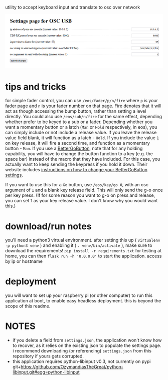 utility to accept keyboard input and translate to osc over network

![screenshot of settings page](img/screenshot.png)

# tips and tricks
for simple fader control, you can use `/eos/fader/p/n/fire` where `p` is your fader page and `n` is your fader number on that page. Fire denotes that it will act as though accessing the bump button, rather than setting a level directly.
You could also use `/eos/sub/n/fire` for the same effect, depending whether prefer to be keyed to a sub or a fader.
Depending whether you want a momentary button or a latch (`Man` or `Hold` respectively, in eos), you can simply include or not include a release value. If you leave the release value field blank, it will function as a latch - `Hold`. If you include the value `1` on key release, it will fire a second time, and function as a momentary button - `Man`.
If you use a [BetterGoButton](https://bettergobutton.com/), note that for any holding capability, you will have to change the button function to a key (e.g. the space bar) instead of the macro that they have included. For this case, you actually want to keep sending the keypress if you hold it down. Their website includes [instructions on how to change your BetterGoButton settings](https://bettergobutton.com/index.php/customize/).

If you want to use this for a `Go` button, use `/eos/key/go 0`, with an osc argument of `1` and a blank key release field. This will only send the g-o once per key press. (If for some reason you want to g-o on press and release, you can set 1 as your key release value. I don't know why you would want this.)

# download/run notes
you'll need a python3 virtual environment. after setting this up ( `virtualenv -p python3 venv` ) and enabling it ( `. venv/bin/activate` ), make sure to download the requirements! `pip install -r requirements.txt`
for testing at home, you can then `flask run -h '0.0.0.0'` to start the application. access by ip or hostname

# deployment
you will want to set up your raspberry pi (or other computer) to run this application at boot, to enable easy headless deployment. this is beyond the scope of this readme.

# NOTES
* if you delete a field from `settings.json`, the application won't know how to recover, as it relies on the existing json to populate the settings page. i recommend downloading (or referencing) `settings.json` from this repository if yours gets corrupted.
* this application requires python-libinput v0.3, not currently on pypi  
git+https://github.com/OzymandiasTheGreat/python-libinput.git#egg=python-libinput